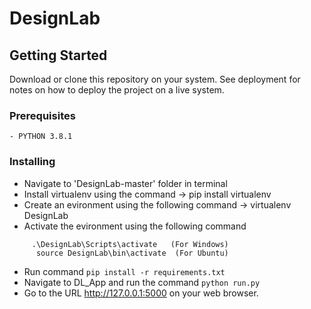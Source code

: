 # DesignLab

## Getting Started

Download or clone this repository on your system. See deployment for notes on how to deploy 
the project on a live system.

### Prerequisites
```
- PYTHON 3.8.1
```
### Installing
- Navigate to 'DesignLab-master' folder in terminal 
- Install virtualenv using the command -> pip install virtualenv
- Create an evironment using the following command -> virtualenv DesignLab
- Activate the evironment using the following command  
```
     .\DesignLab\Scripts\activate   (For Windows)
      source DesignLab\bin\activate  (For Ubuntu)
```
- Run command ```pip install -r requirements.txt```
- Navigate to DL_App and run the command ```python run.py```
- Go to the URL http://127.0.0.1:5000 on your web browser.
